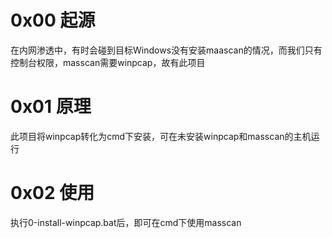 # 0x00 起源
在内网渗透中，有时会碰到目标Windows没有安装maascan的情况，而我们只有控制台权限，masscan需要winpcap，故有此项目

# 0x01 原理
此项目将winpcap转化为cmd下安装，可在未安装winpcap和masscan的主机运行

# 0x02 使用
执行0-install-winpcap.bat后，即可在cmd下使用masscan
